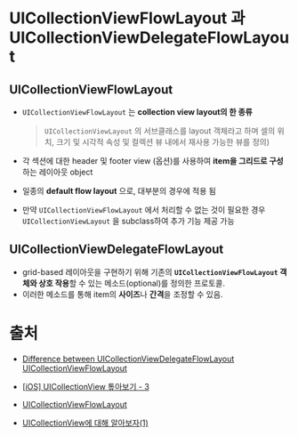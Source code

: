 # UICollectionViewFlowLayout 과 UICollectionViewDelegateFlowLayout

## UICollectionViewFlowLayout
- `UICollectionViewFlowLayout` 는 **collection view layout의 한 종류** 

  > `UICollectionViewLayout` 의 서브클래스를 layout 객체라고 하며 셀의 위치, 크기 및 시각적 속성 및 컬렉션 뷰 내에서 재사용 가능한 뷰를 정의)
- 각 섹션에 대한 header 및 footer view (옵션)를 사용하여 **item을 그리드로 구성**하는 레이아웃 object
- 일종의 **default flow layout** 으로, 대부분의 경우에 적용 됨
- 만약 `UICollectionViewFlowLayout` 에서 처리할 수 없는 것이 필요한 경우 `UICollectionViewLayout` 을 subclass하여 추가 기능 제공 가능


## UICollectionViewDelegateFlowLayout
- grid-based 레이아웃을 구현하기 위해 기존의 **`UICollectionViewFlowLayout` 객체와 상호 작용**할 수 있는 메소드(optional)를 정의한 프로토콜. 
- 이러한 메소드를 통해 item의 **사이즈**나 **간격**을 조정할 수 있음.



# 출처

- [Difference between UICollectionViewDelegateFlowLayout UICollectionViewFlowLayout](https://stackoverflow.com/questions/24047284/difference-between-uicollectionviewdelegateflowlayout-uicollectionviewflowlayout)

- [[iOS\] UICollectionView 톺아보기 - 3](https://k-elon.tistory.com/26)
- [UICollectionViewFlowLayout](https://developer.apple.com/documentation/uikit/uicollectionviewflowlayout)
- [UICollectionView에 대해 알아보자(1)](https://miiiiiin-devlog.tistory.com/2)

